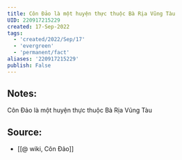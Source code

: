 ```yaml
---
title: Côn Đảo là một huyện thực thuộc Bà Rịa Vũng Tàu
UID: 220917215229
created: 17-Sep-2022
tags:
  - 'created/2022/Sep/17'
  - 'evergreen'
  - 'permanent/fact'
aliases: '220917215229'
publish: False
---
```

## Notes:
Côn Đảo là một huyện thực thuộc Bà Rịa Vũng Tàu

## Source:
- [[@ wiki, Côn Đảo]]